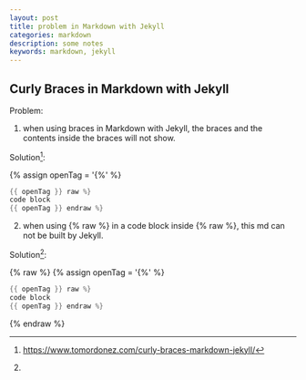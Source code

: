 ```yaml
---
layout: post
title: problem in Markdown with Jekyll
categories: markdown
description: some notes
keywords: markdown, jekyll
---
```


## Curly Braces in Markdown with Jekyll

Problem:

1. when using braces in Markdown with Jekyll, the braces and the contents inside the braces will not show.

Solution[^1]:

{% assign openTag = '{%' %}

```cpp
{{ openTag }} raw %}
code block
{{ openTag }} endraw %}
```

2. when using {% raw %} in a code block inside {% raw %}, this md can not be built by Jekyll.

Solution[^2]:

{% raw %}
{% assign openTag = '{%' %}

```cpp
{{ openTag }} raw %} 
code block
{{ openTag }} endraw %}
```

{% endraw %}

[^1]:<https://www.tomordonez.com/curly-braces-markdown-jekyll/>
[^2]: